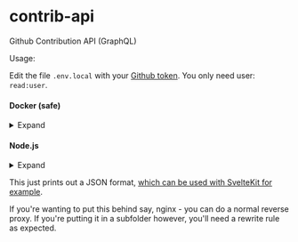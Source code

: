 # contrib-api
Github Contribution API (GraphQL)


Usage:


Edit the file `.env.local` with your [Github token](https://github.com/settings/tokens). You only need user: `read:user`.
#### Docker (safe)

<details>
  <summary>Expand</summary>
  
`docker build -t githubcontribapi .`

`docker run -d --restart unless-stopped -p 3000:3000 githubcontribapi`

`http://yourip:3000/api/contrib?userName=yourusername`

</details>

#### Node.js

<details>
  <summary>Expand</summary>
  Requires Node.js 16

  `npm i`
  
  `npm run dev --host`

  `http://yourip:3000/api/contrib?userName=yourusername`
  </details>

This just prints out a JSON format, [which can be used with SvelteKit for example](https://github.com/cnoid/svelte-github-contrib).



If you're wanting to put this behind say, nginx - you can do a normal reverse proxy. If you're putting it in a subfolder however, you'll need a rewrite rule as expected.
